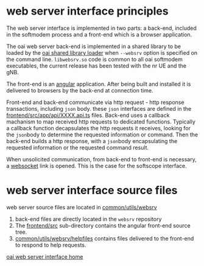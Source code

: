 # web server interface principles

The web server interface is implemented in two parts: a back-end, included in the softmodem process and a front-end which is a browser application.

The oai web server back-end is implemented in a shared library to be loaded by the [oai shared library loader](../../DOC/loader.md) when `--websrv` option is specified on the command line. `libwebsrv.so`  code is common to all oai softmodem executables,
 the current release has been tested with the nr UE and the gNB.

The front-end is an [angular](https://angular.io/docs) application. After being built and installed it is delivered to browsers by the back-end at connection time.

Front-end and back-end communicate via http request - http response transactions, including `json` body. these `json` interfaces are defined in the [frontend/src/app/api/XXXX.api.ts](../frontend/src/app/api/) files.
Back-end uses a callback machanism to map received http requests to dedicated functions. Typically a callback function decapsulates the http requests it receives, looking for the `json`body to determine the requested information or command. Then the back-end builds a
http response, with a `json`body encapsulating the requested information or the requested command result.

When unsolicited communication, from back-end to front-end is necessary, a [websocket](https://www.rfc-editor.org/rfc/rfc6455) link is opened. This is the case for the softscope interface.

# web server interface  source files

web server source files are located in [common/utils/websrv](..)

1. back-end files are directly located in the `websrv` repository
1.  The [frontend/src](../frontend/src) sub-directory contains the angular front-end source tree.
1.  [common/utils/websrv/helpfiles](../helpfiles) contains files delivered to the front-end to respond to help requests.

[oai web server interface home](websrv.md)
